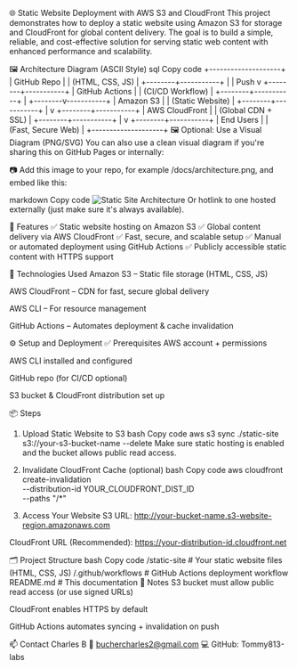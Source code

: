 🌐 Static Website Deployment with AWS S3 and CloudFront
This project demonstrates how to deploy a static website using Amazon S3 for storage and CloudFront for global content delivery. The goal is to build a simple, reliable, and cost-effective solution for serving static web content with enhanced performance and scalability.

🖼️ Architecture Diagram (ASCII Style)
sql
Copy code
               +--------------------+
               |   GitHub Repo      |
               | (HTML, CSS, JS)    |
               +--------+-----------+
                        |
                        | Push
                        v
               +--------+-----------+
               |   GitHub Actions   |
               |  (CI/CD Workflow)  |
               +--------+-----------+
                        |
               +--------v-----------+
               |     Amazon S3      |
               | (Static Website)   |
               +--------+-----------+
                        |
                        v
               +--------+-----------+
               |   AWS CloudFront   |
               | (Global CDN + SSL) |
               +--------+-----------+
                        |
                        v
               +--------+-----------+
               |    End Users       |
               | (Fast, Secure Web) |
               +--------------------+
🖼️ Optional: Use a Visual Diagram (PNG/SVG)
You can also use a clean visual diagram if you're sharing this on GitHub Pages or internally:

📷 Add this image to your repo, for example /docs/architecture.png, and embed like this:

markdown
Copy code
![Static Site Architecture](docs/architecture.png)
Or hotlink to one hosted externally (just make sure it's always available).

🚀 Features
✅ Static website hosting on Amazon S3
✅ Global content delivery via AWS CloudFront
✅ Fast, secure, and scalable setup
✅ Manual or automated deployment using GitHub Actions
✅ Publicly accessible static content with HTTPS support

🧰 Technologies Used
Amazon S3 – Static file storage (HTML, CSS, JS)

AWS CloudFront – CDN for fast, secure global delivery

AWS CLI – For resource management

GitHub Actions – Automates deployment & cache invalidation

⚙️ Setup and Deployment
✅ Prerequisites
AWS account + permissions

AWS CLI installed and configured

GitHub repo (for CI/CD optional)

S3 bucket & CloudFront distribution set up

📦 Steps
1. Upload Static Website to S3
bash
Copy code
aws s3 sync ./static-site s3://your-s3-bucket-name --delete
Make sure static hosting is enabled and the bucket allows public read access.

2. Invalidate CloudFront Cache (optional)
bash
Copy code
aws cloudfront create-invalidation \
  --distribution-id YOUR_CLOUDFRONT_DIST_ID \
  --paths "/*"
3. Access Your Website
S3 URL:
http://your-bucket-name.s3-website-region.amazonaws.com

CloudFront URL (Recommended):
https://your-distribution-id.cloudfront.net

🗂️ Project Structure
bash
Copy code
/static-site         # Your static website files (HTML, CSS, JS)
/.github/workflows   # GitHub Actions deployment workflow
README.md            # This documentation
🔐 Notes
S3 bucket must allow public read access (or use signed URLs)

CloudFront enables HTTPS by default

GitHub Actions automates syncing + invalidation on push

📫 Contact
Charles B
📧 buchercharles2@gmail.com
💻 GitHub: Tommy813-labs
